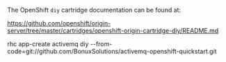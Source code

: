 The OpenShift `diy` cartridge documentation can be found at:

https://github.com/openshift/origin-server/tree/master/cartridges/openshift-origin-cartridge-diy/README.md

rhc app-create activemq diy --from-code=git://github.com/BonuxSolutions/activemq-openshift-quickstart.git
